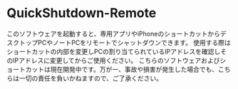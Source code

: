 # QuickShutdown-Remote
このソフトウェアを起動すると、専用アプリやiPhoneのショートカットからデスクトップPCやノートPCをリモートでシャットダウンできます。
使用する際はショートカットの内部を変更しPCの割り当てられているIPアドレスを確認しそのIPアドレスに変更してからご使用ください。
こちらのソフトウェアおよびショートカットは現在開発中です。万が一、事故や損害が発生した場合でも、こちらは一切の責任を負いかねますので、ご了承ください。
